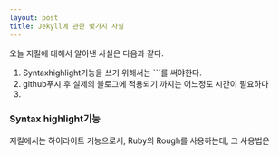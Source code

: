 ```yaml
---
layout: post
title: Jekyll에 관한 몇가지 사실
---
```


오늘 지킬에 대해서 알아낸 사실은 다음과 같다.

1. Syntaxhighlight기능을 쓰기 위해서는 ```를 써야한다.
2. github푸시 후 실제의 블로그에 적용되기 까지는 어느정도 시간이 필요하다
3. 


### Syntax highlight기능 ###

지킬에서는 하이라이트 기능으로서, Ruby의 Rough를 사용하는데, 그 사용법은
```\[언어명\]

```


